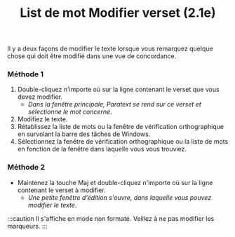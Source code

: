 ﻿---
title: List de mot Modifier verset (2.1e)
---
Il y a deux façons de modifier le texte lorsque vous remarquez quelque chose qui doit être modifié dans une vue de concordance.

### Méthode 1

1. Double-cliquez n'importe où sur la ligne contenant le verset que vous devez modifier.
    -  *Dans la fenêtre principale, Paratext se rend sur ce verset et sélectionne le mot concerné*.
1.  Modifiez le texte.
1.  Rétablissez la liste de mots ou la fenêtre de vérification orthographique en survolant la barre des tâches de Windows.
1.  Sélectionnez la fenêtre de vérification orthographique ou la liste de mots en fonction de la fenêtre dans laquelle vous vous trouviez.

### Méthode 2

-  Maintenez la touche Maj et double-cliquez n'importe où sur la ligne contenant le verset à modifier.  
   -  *Une petite fenêtre d'édition s'ouvre, dans laquelle vous pouvez modifier le texte*.



:::caution
Il s'affiche en mode non formaté. Veillez à ne pas modifier les marqueurs.
:::